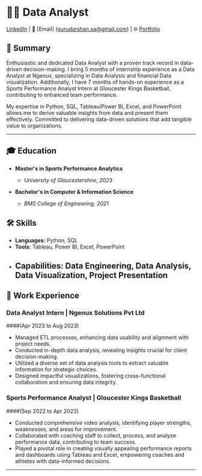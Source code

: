 # 👨‍💻 Data Analyst

[LinkedIn](https://www.linkedin.com/in/guru-darshan-s-a-491163254) | 📧 [Email] (gurudarshan.sa@gmail.com) | 🌐 [Portfolio](https://www.yourportfolio.com)

## 🚀 Summary

Enthusiastic and dedicated Data Analyst with a proven track record in data-driven decision-making. I bring 5 months of internship experience as a Data Analyst at Ngenux, specializing in Data Analysis and financial Data visualization. Additionally, I have 7 months of hands-on experience as a Sports Performance Analyst Intern at Gloucester Kings Basketball, contributing to enhanced team performance.

My expertise in Python, SQL, Tableau/Power BI, Excel, and PowerPoint allows me to derive valuable insights from data and present them effectively. Committed to delivering data-driven solutions that add tangible value to organizations.

---

## 🎓 Education

- **Master's in Sports Performance Analytics**
  - *University of Gloucestershire, 2023*

- **Bachelor's in Computer & Information Science**
  - *BMS College of Engineering, 2021*

## 🛠️ Skills

- **Languages:** Python, SQL
- **Tools:** Tableau, Power BI, Excel, PowerPoint
- **Capabilities:** Data Engineering, Data Analysis, Data Visualization, Project Presentation
  ---

## 💼 Work Experience

### Data Analyst Intern        | Ngenux Solutions Pvt Ltd 
####(Apr 2023 to Aug 2023)

- Managed ETL processes, enhancing data usability and alignment with project needs.
- Conducted in-depth data analysis, revealing insights crucial for client decision-making.
- Utilized a diverse set of data analysis tools to extract valuable information for strategic choices.
- Designed impactful visualizations, fostering cross-functional collaboration and ensuring data integrity.

### Sports Performance Analyst | Gloucester Kings Basketball 
####(Sep 2022 to Apr 2023)

- Conducted comprehensive video analysis, identifying player strengths, weaknesses, and areas for improvement.
- Collaborated with coaching staff to collect, process, and analyze performance data, contributing to team success.
- Played a pivotal role in creating visually appealing performance reports and dashboards using Tableau and Excel, empowering coaches and athletes with data-informed decisions.

---


